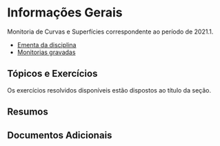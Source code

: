# Informações Gerais 

Monitoria de Curvas e Superfícies correspondente ao período de 2021.1.  

- [Ementa da disciplina](/files/disciplines/curvas-superficies/Ementa_curvas_superficies.pdf)
- [Monitorias gravadas](https://www.lipsum.com/)

## Tópicos e Exercícios 

Os exercícios resolvidos disponíveis estão dispostos ao título da seção. 

## Resumos 
  
## Documentos Adicionais 